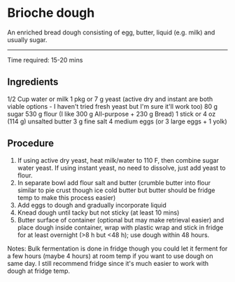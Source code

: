# Brioche dough

An enriched bread dough consisting of egg, butter, liquid (e.g. milk) and usually sugar.

---

 Time required: 15-20 mins

## Ingredients

1/2 Cup water or milk
1 pkg or 7 g yeast (active dry and instant are both viable options - I haven't tried fresh yeast but I'm sure it'll work too)
80 g sugar
530 g flour (I like 300 g All-purpose + 230 g Bread)
1 stick or 4 oz (114 g) unsalted butter
3 g fine salt
4 medium eggs (or 3 large eggs + 1 yolk)

## Procedure

1. If using active dry yeast, heat milk/water to 110 F, then combine sugar water yeast. If using instant yeast, no need to dissolve, just add yeast to flour.
2. In separate bowl add flour salt and butter (crumble butter into flour similar to pie crust though ice cold butter but butter should be fridge temp to make this process easier)
3. Add eggs to dough and gradually incorporate liquid
4. Knead dough until tacky but not sticky (at least 10 mins)
5. Butter surface of container (optional but may make retrieval easier) and place dough inside container, wrap with plastic wrap and stick in fridge for at least overnight (>8 h but <48 h); use dough within 48 hours.

Notes: Bulk fermentation is done in fridge though you could let it ferment for a few hours (maybe 4 hours)  at room temp if you want to use dough on same day. I still recommend fridge since it's much easier to work with dough at fridge temp.
 


